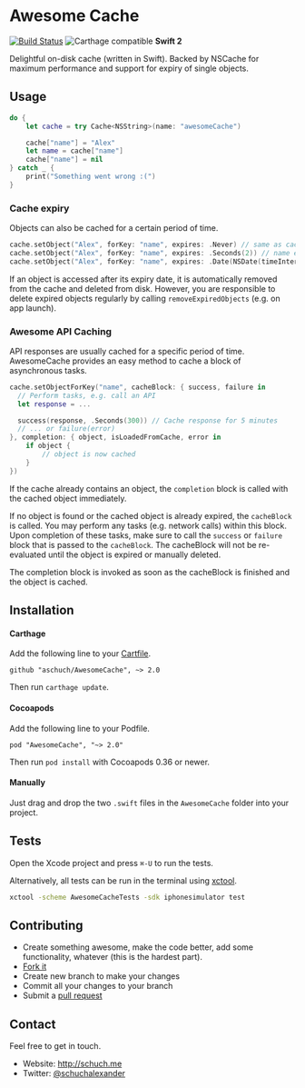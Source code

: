 # Awesome Cache

[![Build Status](https://travis-ci.org/aschuch/AwesomeCache.svg)](https://travis-ci.org/aschuch/AwesomeCache)
![Carthage compatible](https://img.shields.io/badge/Carthage-compatible-4BC51D.svg?style=flat)
**Swift 2**

Delightful on-disk cache (written in Swift).
Backed by NSCache for maximum performance and support for expiry of single objects.


## Usage

```swift
do {
    let cache = try Cache<NSString>(name: "awesomeCache")

    cache["name"] = "Alex"
    let name = cache["name"]
    cache["name"] = nil
} catch _ {
    print("Something went wrong :(")
}
```

### Cache expiry

Objects can also be cached for a certain period of time.

```swift
cache.setObject("Alex", forKey: "name", expires: .Never) // same as cache["name"] = "Alex"
cache.setObject("Alex", forKey: "name", expires: .Seconds(2)) // name expires in 2 seconds
cache.setObject("Alex", forKey: "name", expires: .Date(NSDate(timeIntervalSince1970: 1428364800))) // name expires on 4th of July 2015
```

If an object is accessed after its expiry date, it is automatically removed from the cache and deleted from disk.
However, you are responsible to delete expired objects regularly by calling `removeExpiredObjects` (e.g. on app launch).


### Awesome API Caching

API responses are usually cached for a specific period of time. AwesomeCache provides an easy method to cache a block of asynchronous tasks.

```swift
cache.setObjectForKey("name", cacheBlock: { success, failure in
  // Perform tasks, e.g. call an API
  let response = ...

  success(response, .Seconds(300)) // Cache response for 5 minutes
  // ... or failure(error)
}, completion: { object, isLoadedFromCache, error in
	if object {
	 	// object is now cached
	}
})
```

If the cache already contains an object, the `completion` block is called with the cached object immediately.

If no object is found or the cached object is already expired, the `cacheBlock` is called.
You may perform any tasks (e.g. network calls) within this block. Upon completion of these tasks, make sure to call the `success` or `failure` block that is passed to the `cacheBlock`. The cacheBlock will not be re-evaluated until the object is expired or manually deleted.

The completion block is invoked as soon as the cacheBlock is finished and the object is cached.


## Installation

#### Carthage

Add the following line to your [Cartfile](https://github.com/Carthage/Carthage/blob/master/Documentation/Artifacts.md#cartfile).

```
github "aschuch/AwesomeCache", ~> 2.0
```

Then run `carthage update`.

#### Cocoapods

Add the following line to your Podfile.

```
pod "AwesomeCache", "~> 2.0"
```

Then run `pod install` with Cocoapods 0.36 or newer.

#### Manually

Just drag and drop the two `.swift` files in the `AwesomeCache` folder into your project.

## Tests

Open the Xcode project and press `⌘-U` to run the tests.

Alternatively, all tests can be run in the terminal using [xctool](https://github.com/facebook/xctool).

```bash
xctool -scheme AwesomeCacheTests -sdk iphonesimulator test
```

## Contributing

* Create something awesome, make the code better, add some functionality,
  whatever (this is the hardest part).
* [Fork it](http://help.github.com/forking/)
* Create new branch to make your changes
* Commit all your changes to your branch
* Submit a [pull request](http://help.github.com/pull-requests/)


## Contact

Feel free to get in touch.

* Website: <http://schuch.me>
* Twitter: [@schuchalexander](http://twitter.com/schuchalexander)

